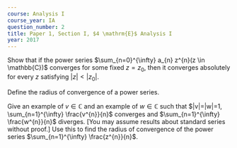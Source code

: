 ```yaml
---
course: Analysis I
course_year: IA
question_number: 2
title: Paper 1, Section I, $4 \mathrm{E}$ Analysis I
year: 2017
---
```




Show that if the power series $\sum_{n=0}^{\infty} a_{n} z^{n}(z \in \mathbb{C})$ converges for some fixed $z=z_{0}$, then it converges absolutely for every $z$ satisfying $|z|<\left|z_{0}\right|$.

Define the radius of convergence of a power series.

Give an example of $v \in \mathbb{C}$ and an example of $w \in \mathbb{C}$ such that $|v|=|w|=1, \sum_{n=1}^{\infty} \frac{v^{n}}{n}$ converges and $\sum_{n=1}^{\infty} \frac{w^{n}}{n}$ diverges. [You may assume results about standard series without proof.] Use this to find the radius of convergence of the power series $\sum_{n=1}^{\infty} \frac{z^{n}}{n}$.